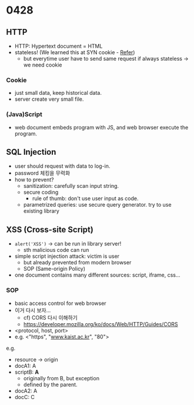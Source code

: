 # 0428

## HTTP

- HTTP: Hypertext document = HTML
- stateless! (We learned this at SYN cookie - [Refer](./0326.md))
  - but everytime user have to send same request if always stateless -> we need cookie

### Cookie

- just small data, keep historical data.
- server create very small file.

### (Java)Script

- web document embeds program with JS, and web browser execute the program.

## SQL Injection

- user should request with data to log-in.
- password 체킹을 무력화
- how to prevent?
  - sanitization: carefully scan input string.
  - secure coding
    - rule of thumb: don't use user input as code.
  - parametrized queries: use secure query generator. try to use existing library

## XSS (Cross-site Script)

- `alert('XSS')` -> can be run in library server!
  - sth malicious code can run
- simple script injection attack: victim is user
  - but already prevented from modern browser
  - SOP (Same-origin Policy)
- one document contains many different sources: script, iframe, css...

### SOP

- basic access control for web browser
- 이거 다시 보자...
  - cf) CORS 다시 이해하기
  - https://developer.mozilla.org/ko/docs/Web/HTTP/Guides/CORS
- <protocol, host, port>
- e.g. <"https", "www.kaist.ac.kr", "80">

e.g.
- resource -> origin
- docA1: A
- scriptB: **A**
  - originally from B, but exception
  - defined by the parent.
- docA2: A
- docC: C
